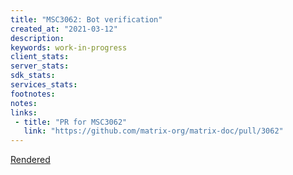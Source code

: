 ```yaml
---
title: "MSC3062: Bot verification"
created_at: "2021-03-12"
description:
keywords: work-in-progress
client_stats:
server_stats:
sdk_stats:
services_stats:
footnotes:
notes:
links:
 - title: "PR for MSC3062"
   link: "https://github.com/matrix-org/matrix-doc/pull/3062"
---
```

[Rendered](https://github.com/uhoreg/matrix-doc/blob/bot_verification_msc/proposals/3062-bot-verification.md)
